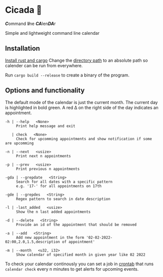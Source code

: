 # Cicada  🦗
***C***ommand l***I***ne ***CA***len***DA***r

Simple and lightweight command line calendar 

## Installation
[Install rust and cargo](https://www.rust-lang.org/tools/install)
Change the [directory path](https://github.com/gwirn/Cicada/blob/f799b56a5ea189c84c86e71a3e53ca4b7ab51e0b/src/main.rs#L20) to an absolute path so calender can be run from everywhere.

Run `cargo build --release` to create a binary of the program.

## Options and functionality
The default mode of the calendar is just the current month.
The current day is highlighted in bold green.
A red ∆ on the right side of the day indicates an appointment.

```
-h | --help   <None>
     Print help message and exit

   | check   <None>
     Check for upcomming appointments and show notification if some are upcomming

-n | --next   <usize>
     Print next n appointments

-p | --prev   <usize>
     Print previous n appointments

-gda | --grepdate   <String>
     Search for all dates with a specific pattern
     e.g. '17-' for all appointments on 17th

-gde | --grepdes   <String>
     Regex pattern to search in date description

-l | -last_added   <usize>
     Show the n last added appointments

-d | --delete   <String>
     Provide an id of the appointment that should be removed

-a | --add   <String>
     Add new appointment in the form '02-02-2022-02:00,2.0,1.5,description of appointment'

-m | --month   <u32, i32>
     Show calendar of specified month in given year like 02 2022
```

To check your calendar continously you can set a job in [crontab](https://www.man7.org/linux/man-pages/man1/crontab.1.html) that runs `calendar check` every n minutes to get alerts for upcoming events.
